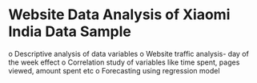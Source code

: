 
#	Website Data Analysis of Xiaomi India Data Sample
o	Descriptive analysis of data variables
o	Website traffic analysis- day of the week effect
o	Correlation study of variables like time spent, pages viewed, amount spent etc
o	Forecasting using regression model
